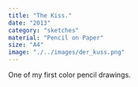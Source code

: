 ```yaml
---
title: "The Kiss."
date: "2013"
category: "sketches"
material: "Pencil on Paper"
size: "A4"
image: "./../images/der_kuss.png"
---
```


One of my first color pencil drawings.